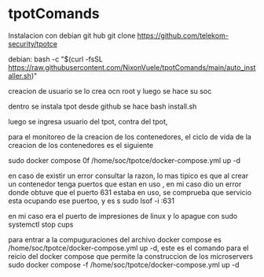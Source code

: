 # tpotComands

Instalacion con debian
git hub
git clone https://github.com/telekom-security/tpotce

debian:
bash -c "$(curl -fsSL https://raw.githubusercontent.com/NixonVuele/tpotComands/main/auto_installer.sh)"

creacion de usuario se lo crea ocn root y luego se hace su soc

dentro se instala tpot desde github
se hace bash install.sh

luego se ingresa usuario del tpot,
contra del tpot, 

para el monitoreo de la creacion de los contenedores, el ciclo de vida de la creacion de los contenedores es el siguiente

sudo docker compose 0f /home/soc/tpotce/docker-compose.yml up -d

en caso de existir un error consultar la razon, lo mas tipico es que al crear un contenedor tenga puertos que estan en uso , en mi caso dio un error 
donde obtuve que el puerto 631 estaba en uso, se comprueba que servicio esta ocupando ese puertoo, y es s
sudo lsof -i :631

en mi caso era el puerto de impresiones de linux y lo apague con 
sudo systemctl stop cups

para entrar a la compuguraciones del archivo docker compose es 
/home/soc/tpotce/docker-compose.yml up -d,
este es el comando para el reicio del docker compose que permite la construccion de los microservers
sudo docker compose -f /home/soc/tpotce/docker-compose.yml up -d

